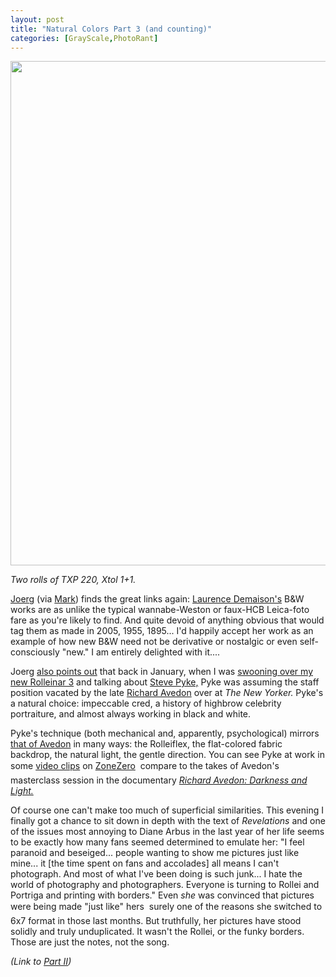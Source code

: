 ```yaml
---
layout: post
title: "Natural Colors Part 3 (and counting)"
categories: [GrayScale,PhotoRant]
---
```

<img src="/pix2005/nat3.jpg" border=0 width=807 height=807>

<i>Two rolls of TXP 220, Xtol 1+1.</i>

<a href="http://www.jmcolberg.com/weblog/archives/001603.html" target="_blank">Joerg</a> (via <a href="http://www.marktucker.com/" target="_blank">Mark</a>) finds the great links again: <a href="http://admedias.free.fr/ADM/Demaison/index1.html" target="_blank">Laurence Demaison's</a> B&W works are as unlike the typical wannabe-Weston or faux-HCB Leica-foto fare as you're likely to find. And quite devoid of anything obvious that would tag them as made in 2005, 1955, 1895... I'd happily accept her work as an example of how new B&W need not be derivative or nostalgic or even self-consciously "new." I am entirely delighted with it....

<!--more-->
Joerg <a href="http://www.jmcolberg.com/weblog/archives/000098.html" target="_blank">also points out</a> that back in January, when I was <a href="/blog/archives/000370.html">swooning over my new Rolleinar 3</a> and talking about <a href="http://www.pyke-eye.com/" target="_blank">Steve Pyke,</a> Pyke was assuming the staff position vacated by the late <a href="http://www.richardavedon.com/" target="_blank">Richard Avedon</a> over at <cite>The New Yorker.</cite> Pyke's a natural choice: impeccable cred, a history of highbrow celebrity portraiture, and almost always working in black and white.

Pyke's technique (both mechanical and, apparently, psychological) mirrors <a href="/blog/archives/000384.html">that of Avedon</a> in many ways: the Rolleiflex, the flat-colored fabric backdrop, the natural light, the gentle direction. You can see Pyke at work in some <a href="http://www.zonezero.com/exposiciones/fotografos/pyke/" target="_blank">video clips</a> on <a href="http://www.zonezero.com/" target="_blank">ZoneZero</a> &#151; compare to the takes of Avedon's masterclass session in the documentary <a href="http://www.artfifa.com/en/par-titre/view-336.html" target="_blank"><cite>Richard Avedon: Darkness and Light.</cite></a>

Of course one can't make too much of superficial similarities. This evening I finally got a chance to sit down in depth with the text of <cite>Revelations</cite> and one of the issues most annoying to Diane Arbus in the last year of her life seems to be exactly how many fans seemed determined to emulate her: "I feel paranoid and beseiged... people wanting to show me pictures just like mine... it [the time spent on fans and accolades] all means I can't photograph. And most of what I've been doing is such junk... I hate the world of photography and photographers. Everyone is turning to Rollei and Portriga and printing with borders." Even <i>she</i> was convinced that pictures were being made "just like" hers &#151; surely one of the reasons she switched to 6x7 format in those last months. But truthfully, her pictures have stood solidly and truly unduplicated. It wasn't the Rollei, or the funky borders. Those are just the notes, not the song.

<i>(Link to <a href="/blog/archives/000391.html">Part II</a>)</i>
